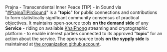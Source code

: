 Prajna - Transcendental Inner Peace (TIP) - in Sound via "<a href="https://blog.khaiphong.io/2017/12/nature-of-things.html#Section_2.1" target="_blank">#PrajnaTIPinSound</a>" is a "<b>topic</b>" for public connections and contributions to form statistically significant community consensus of practical objectives. It maintains open-source tools <b>on the demand side</b> of any <b>Service</b> - riding on available <a href="https://github.com/khaiphong/" target="_blank">KhaiPhong</a> streaming and cryptographic platform - to enable interest parties connected to its approved "<b>topic</b>" for an action about the service. The open-source tools <b>on the sypply side</b> is maintained at <a href="https://github.com/prajnakhaiphong/prajnatipinsound" target="_blank">the organization github account</a>.
